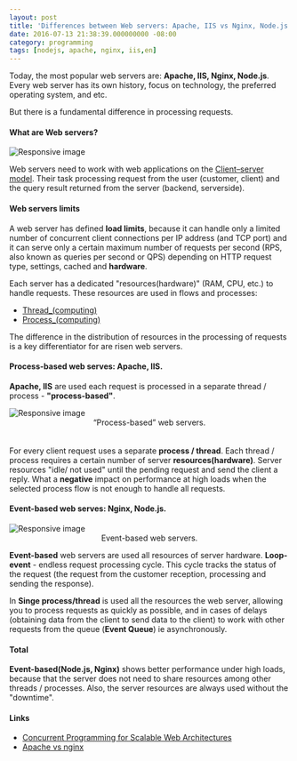 ```yaml
---
layout: post
title: 'Differences between Web servers: Apache, IIS vs Nginx, Node.js'
date: 2016-07-13 21:38:39.000000000 -08:00
category: programming
tags: [nodejs, apache, nginx, iis,en]
---
```

Today, the most popular web servers are: **Apache, IIS, Nginx, Node.js**. Every web server has its own history, focus on technology, the preferred operating system, and etc.

But there is a fundamental difference in processing requests.

#### What are Web servers?

<img src="../../../../assets/img/Client-server-model.svg.png" class="img-fluid" alt="Responsive image">

Web servers need to work with web applications on the [Client–server model]. Their task processing request from the user (customer, client) and the query result returned from the server (backend, serverside).

#### Web servers limits

A web server has defined <b>load limits</b>, because it can handle only a limited number of concurrent client connections per IP address (and TCP port) and it can serve only a certain maximum number of requests per second (RPS, also known as queries per second or QPS) depending on HTTP request type, settings, cached and <b>hardware</b>.

Each server has a dedicated "resources(hardware)" (RAM, CPU, etc.) to handle requests. These resources are used in flows and processes:

-   [Thread\_(computing)]
-   [Process\_(computing)]

The difference in the distribution of resources in the processing of requests is a key differentiator for are risen web servers.

  [Client–server model]: http://en.wikipedia.org/wiki/Client%E2%80%93server_model
  [Thread\_(computing)]: http://en.wikipedia.org/wiki/Thread_(computing)
  [Process\_(computing)]: http://en.wikipedia.org/wiki/Process_(computing)

#### Process-based web serves: Apache, IIS.

<b>Apache, IIS</b> are used each request is processed in a separate thread / process - <b>"process-based"</b>.

<img src="../../../../assets/img/process-based-server-2.png" class="img-fluid" alt="Responsive image">
<center>
“Process-based” web servers.
</center>

<br>
<br>
For every client request uses a separate <b>process / thread</b>. Each thread / process requires a certain number of server <b>resources(hardware)</b>. Server resources "idle/ not used" until the pending request and send the client a reply. What a <b>negative</b> impact on performance at high loads when the selected process flow is not enough to handle all requests.

#### Event-based web serves: Nginx, Node.js.

<img src="../../../../assets/img/event-based-server-3.png" class="img-fluid" alt="Responsive image">
<center>
Event-based web servers.
</center>

**Event-based** web servers are used all resources of server hardware.
**Loop-event** - endless request processing cycle. This cycle tracks the status of the request (the request from the customer reception, processing and sending the response).

In **Singe process/thread** is used all the resources the web server, allowing you to process requests as quickly as possible, and in cases of delays (obtaining data from the client to send data to the client) to work with other requests from the queue (<b>Event Queue</b>) ie asynchronously.

#### Total

**Event-based(Node.js, Nginx)** shows better performance under high loads, because that the server does not need to share resources among other threads / processes. Also, the server resources are always used without the "downtime".

#### Links

-   [Concurrent Programming for Scalable Web Architectures]
-   [Apache vs nginx]

  [Concurrent Programming for Scalable Web Architectures]: http://berb.github.io/diploma-thesis/original/042_serverarch.html#42
  [Apache vs nginx]: http://www.wikivs.com/wiki/apache_vs_nginx